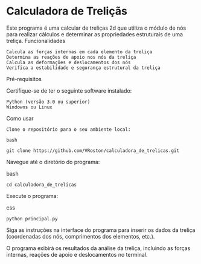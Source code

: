 # Calculadora de Treliçãs


Este programa é uma calcular  de treliças 2d  que utiliza o módulo de nós para realizar cálculos e determinar as propriedades estruturais de uma treliça.
Funcionalidades

    Calcula as forças internas em cada elemento da treliça
    Determina as reações de apoio nos nós da treliça
    Calcula as deformações e deslocamentos dos nós
    Verifica a estabilidade e segurança estrutural da treliça

Pré-requisitos

Certifique-se de ter o seguinte software instalado:

    Python (versão 3.0 ou superior)
    Windowns ou Linux

Como usar

    Clone o repositório para o seu ambiente local:

    bash

    git clone https://github.com/VRoston/calculadora_de_trelicas.git

Navegue até o diretório do programa:

bash

    cd calculadora_de_trelicas

Execute o programa:

css

    python principal.py

Siga as instruções na interface do programa para inserir os dados da treliça (coordenadas dos nós, comprimentos dos elementos, etc.).

O programa exibirá os resultados da análise da treliça, incluindo as forças internas, reações de apoio e deslocamentos no terminal.

